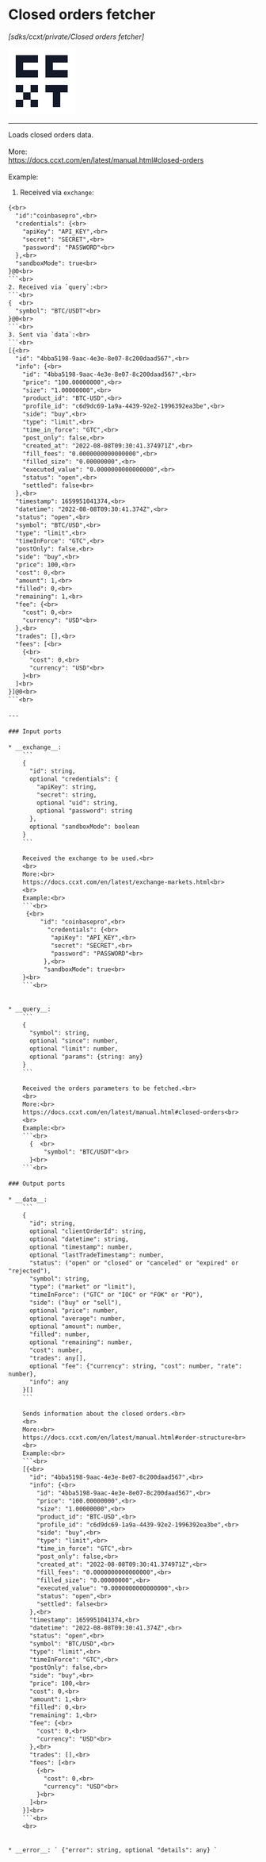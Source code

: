 # Closed orders fetcher

_[sdks/ccxt/private/Closed orders fetcher]_

![icon](</assets/icons/7d4b9ff9-dbdc-44e1-a901-cd9d869db931.png>)

---

Loads closed orders data.<br>
<br>
More:<br>
https://docs.ccxt.com/en/latest/manual.html#closed-orders<br>
<br>
Example:<br>
1. Received via `exchange`:<br>
```<br>
{<br>
  "id":"coinbasepro",<br>
  "credentials": {<br>
    "apiKey": "API_KEY",<br>
    "secret": "SECRET",<br>
    "password": "PASSWORD"<br>
  },<br>
  "sandboxMode": true<br>
}@0<br>
```<br>
2. Received via `query`:<br>
```<br>
{  <br>
  "symbol": "BTC/USDT"<br>
}@0<br>
```<br>
3. Sent via `data`:<br>
```<br>
[{<br>
  "id": "4bba5198-9aac-4e3e-8e07-8c200daad567",<br>
  "info": {<br>
    "id": "4bba5198-9aac-4e3e-8e07-8c200daad567",<br>
    "price": "100.00000000",<br>
    "size": "1.00000000",<br>
    "product_id": "BTC-USD",<br>
    "profile_id": "c6d9dc69-1a9a-4439-92e2-1996392ea3be",<br>
    "side": "buy",<br>
    "type": "limit",<br>
    "time_in_force": "GTC",<br>
    "post_only": false,<br>
    "created_at": "2022-08-08T09:30:41.374971Z",<br>
    "fill_fees": "0.0000000000000000",<br>
    "filled_size": "0.00000000",<br>
    "executed_value": "0.0000000000000000",<br>
    "status": "open",<br>
    "settled": false<br>
  },<br>
  "timestamp": 1659951041374,<br>
  "datetime": "2022-08-08T09:30:41.374Z",<br>
  "status": "open",<br>
  "symbol": "BTC/USD",<br>
  "type": "limit",<br>
  "timeInForce": "GTC",<br>
  "postOnly": false,<br>
  "side": "buy",<br>
  "price": 100,<br>
  "cost": 0,<br>
  "amount": 1,<br>
  "filled": 0,<br>
  "remaining": 1,<br>
  "fee": {<br>
    "cost": 0,<br>
    "currency": "USD"<br>
  },<br>
  "trades": [],<br>
  "fees": [<br>
    {<br>
      "cost": 0,<br>
      "currency": "USD"<br>
    }<br>
  ]<br>
}]@0<br>
```<br>

---

### Input ports

* __exchange__: 
    ```
    {
      "id": string,
      optional "credentials": {
        "apiKey": string,
        "secret": string,
        optional "uid": string,
        optional "password": string
      },
      optional "sandboxMode": boolean
    }
    ```

    Received the exchange to be used.<br>
    <br>
    More:<br>
    https://docs.ccxt.com/en/latest/exchange-markets.html<br>
    <br>
    Example:<br>
    ```<br>
     {<br>
         "id": "coinbasepro",<br>
           "credentials": {<br>
            "apiKey": "API_KEY",<br>
            "secret": "SECRET",<br>
            "password": "PASSWORD"<br>
          },<br>
          "sandboxMode": true<br>
    }<br>
    ```<br>


* __query__: 
    ```
    {
      "symbol": string,
      optional "since": number,
      optional "limit": number,
      optional "params": {string: any}
    }
    ```

    Received the orders parameters to be fetched.<br>
    <br>
    More:<br>
    https://docs.ccxt.com/en/latest/manual.html#closed-orders<br>
    <br>
    Example:<br>
    ```<br>
      {  <br>
          "symbol": "BTC/USDT"<br>
      }<br>
    ```<br>

### Output ports

* __data__: 
    ```
    {
      "id": string,
      optional "clientOrderId": string,
      optional "datetime": string,
      optional "timestamp": number,
      optional "lastTradeTimestamp": number,
      "status": ("open" or "closed" or "canceled" or "expired" or "rejected"),
      "symbol": string,
      "type": ("market" or "limit"),
      "timeInForce": ("GTC" or "IOC" or "FOK" or "PO"),
      "side": ("buy" or "sell"),
      optional "price": number,
      optional "average": number,
      optional "amount": number,
      "filled": number,
      optional "remaining": number,
      "cost": number,
      "trades": any[],
      optional "fee": {"currency": string, "cost": number, "rate": number},
      "info": any
    }[]
    ```

    Sends information about the closed orders.<br>
    <br>
    More:<br>
    https://docs.ccxt.com/en/latest/manual.html#order-structure<br>
    <br>
    Example:<br>
    ```<br>
    [{<br>
      "id": "4bba5198-9aac-4e3e-8e07-8c200daad567",<br>
      "info": {<br>
        "id": "4bba5198-9aac-4e3e-8e07-8c200daad567",<br>
        "price": "100.00000000",<br>
        "size": "1.00000000",<br>
        "product_id": "BTC-USD",<br>
        "profile_id": "c6d9dc69-1a9a-4439-92e2-1996392ea3be",<br>
        "side": "buy",<br>
        "type": "limit",<br>
        "time_in_force": "GTC",<br>
        "post_only": false,<br>
        "created_at": "2022-08-08T09:30:41.374971Z",<br>
        "fill_fees": "0.0000000000000000",<br>
        "filled_size": "0.00000000",<br>
        "executed_value": "0.0000000000000000",<br>
        "status": "open",<br>
        "settled": false<br>
      },<br>
      "timestamp": 1659951041374,<br>
      "datetime": "2022-08-08T09:30:41.374Z",<br>
      "status": "open",<br>
      "symbol": "BTC/USD",<br>
      "type": "limit",<br>
      "timeInForce": "GTC",<br>
      "postOnly": false,<br>
      "side": "buy",<br>
      "price": 100,<br>
      "cost": 0,<br>
      "amount": 1,<br>
      "filled": 0,<br>
      "remaining": 1,<br>
      "fee": {<br>
        "cost": 0,<br>
        "currency": "USD"<br>
      },<br>
      "trades": [],<br>
      "fees": [<br>
        {<br>
          "cost": 0,<br>
          "currency": "USD"<br>
        }<br>
      ]<br>
    }]<br>
    ```<br>
    <br>


* __error__: ` {"error": string, optional "details": any} `

